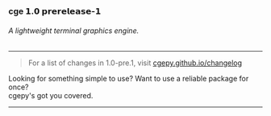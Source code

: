 ### cge 𝟭.𝟬 𝗽𝗿𝗲𝗿𝗲𝗹𝗲𝗮𝘀𝗲-𝟭
###### A lightweight terminal graphics engine.
***
> For a list of changes in 1.0-pre.1, visit [cgepy.github.io/changelog](https://cgepy.github.io/changelog)

Looking for something simple to use? Want to use a reliable package for once?\
cgepy's got you covered.
***

